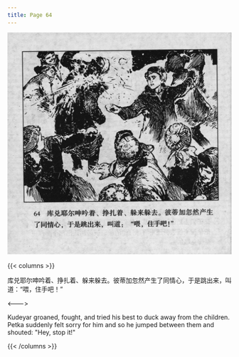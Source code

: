 ```yaml
---
title: Page 64
---
```


![biao page](./../../images/biao/seifert0726_biao_0068_064.jpg)

{{< columns >}}

库兑耶尔呻吟着、挣扎着、躲来躲去。彼蒂加忽然产生了同情心，于是跳出来，叫道：“喂，住手吧！”

<--->

Kudeyar groaned, fought, and tried his best to duck away from the children. Petka suddenly felt sorry for him and so he jumped between them and shouted: "Hey, stop it!"

{{< /columns >}}
